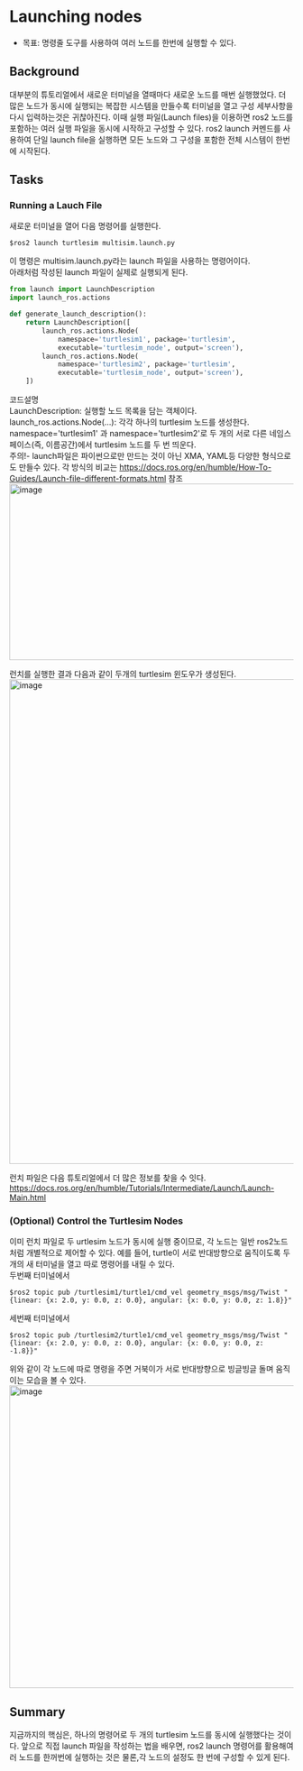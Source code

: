 # Launching nodes
* 목표: 명령줄 도구를 사용하여 여러 노드를 한번에 실행할 수 있다.

## Background
대부분의 튜토리얼에서 새로운 터미널을 열때마다 새로운 노드를 매번 실행했었다. 더 많은 노드가 동시에 실행되는 복잡한 시스템을 만들수록 터미널을 열고 구성 세부사항을 다시 입력하는것은 귀찮아진다. 이때 실행 파일(Launch files)을 이용하면 ros2 노드를 포함하는 여러 실행 파일을 동시에 시작하고 구성할 수 있다. ros2 launch 커멘드를 사용하여 단일 launch file을 실행하면 모든 노드와 그 구성을 포함한 전체 시스템이 한번에 시작된다. 
## Tasks
### Running a Lauch File
새로운 터미널을 열어 다음 명령어를 실행한다.    
```
$ros2 launch turtlesim multisim.launch.py
```
이 명령은 multisim.launch.py라는 launch 파일을 사용하는 명령어이다.    
아래처럼 작성된 launch 파일이 실제로 실행되게 된다. 
```python
from launch import LaunchDescription
import launch_ros.actions

def generate_launch_description():
    return LaunchDescription([
        launch_ros.actions.Node(
            namespace='turtlesim1', package='turtlesim',
            executable='turtlesim_node', output='screen'),
        launch_ros.actions.Node(
            namespace='turtlesim2', package='turtlesim',
            executable='turtlesim_node', output='screen'),
    ])

```
코드설명     
LaunchDescription: 실행할 노드 목록을 담는 객체이다.      
launch_ros.actions.Node(...): 각각 하나의 turtlesim 노드를 생성한다. namespace='turtlesim1' 과 namespace='turtlesim2'로 두 개의 서로 다른 네임스페이스(즉, 이름공간)에서 turtlesim 노드를 두 번 띄운다.        
주의!- launch파일은 파이썬으로만 만드는 것이 아닌 XMA, YAML등 다양한 형식으로도 만들수 있다. 각 방식의 비교는 https://docs.ros.org/en/humble/How-To-Guides/Launch-file-different-formats.html 참조    
<img width="751" height="313" alt="image" src="https://github.com/user-attachments/assets/8d9aa291-5cbe-4bf6-94b2-f44fff724390" />

런치를 실행한 결과 다음과 같이 두개의 turtlesim 윈도우가 생성된다.    
<img width="994" height="860" alt="image" src="https://github.com/user-attachments/assets/9cb0a231-b15e-4ba1-b6e7-76c7a685e199" />      

런치 파일은 다음 튜토리얼에서 더 많은 정보를 찾을 수 잇다. https://docs.ros.org/en/humble/Tutorials/Intermediate/Launch/Launch-Main.html       

### (Optional) Control the Turtlesim Nodes
이미 런치 파일로 두 urtlesim 노드가 동시에 실행 중이므로, 각 노드는 일반 ros2노드처럼 개별적으로 제어할 수 있다. 예를 들어, turtle이 서로 반대방향으로 움직이도록 두 개의 새 터미널을 열고 따로 명령어를 내릴 수 있다.    
두번째 터미널에서 
```
$ros2 topic pub /turtlesim1/turtle1/cmd_vel geometry_msgs/msg/Twist "{linear: {x: 2.0, y: 0.0, z: 0.0}, angular: {x: 0.0, y: 0.0, z: 1.8}}"
```
세번째 터미널에서 
```
$ros2 topic pub /turtlesim2/turtle1/cmd_vel geometry_msgs/msg/Twist "{linear: {x: 2.0, y: 0.0, z: 0.0}, angular: {x: 0.0, y: 0.0, z: -1.8}}"
```
위와 같이 각 노드에 따로 명령을 주면 거북이가 서로 반대방향으로 빙글빙글 돌며 움직이는 모습을 볼 수 있다.    
<img width="1732" height="537" alt="image" src="https://github.com/user-attachments/assets/e02690ec-51d2-488d-8d28-c7dadfb4e17d" />

## Summary
 지금까지의 핵심은, 하나의 명령어로 두 개의 turtlesim 노드를 동시에 실행했다는 것이다. 앞으로 직접 launch 파일을 작성하는 법을 배우면, ros2 launch 명령어를 활용해여러 노드를 한꺼번에 실행하는 것은 물론,각 노드의 설정도 한 번에 구성할 수 있게 된다. 
